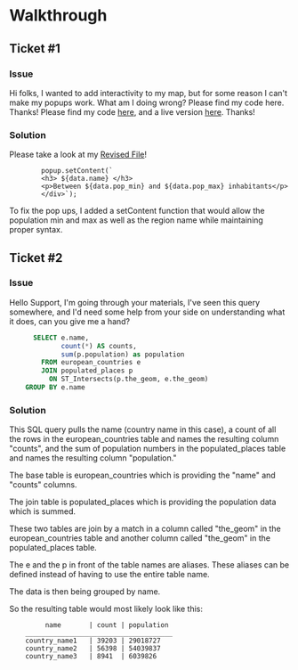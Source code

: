 # Walkthrough

## Ticket #1

### Issue

Hi folks,
I wanted to add interactivity to my map, but for some reason I can't make my popups work. What am I doing wrong? Please find my code here. Thanks!
Please find my code [here](https://gist.github.com/pablomoniz/51568ba2dbfdba51ecfe35904e361a07#file-index-html), and a live version [here](https://bl.ocks.org/pablomoniz/raw/51568ba2dbfdba51ecfe35904e361a07). Thanks!

### Solution

Please take a look at my [Revised File](https://github.com/summert21/CARTO-skills-test/blob/master/Support-Tickets/PopUpFix.html)!

``` 
        popup.setContent(`
        <h3> ${data.name} </h3>
        <p>Between ${data.pop_min} and ${data.pop_max} inhabitants</p>
        </div>`);
```

To fix the pop ups, I added a setContent function that would allow the population min and max as well as the region name while maintaining proper syntax.

## Ticket #2

### Issue

Hello Support,
I'm going through your materials, I've seen this query somewhere, and I'd need some help from your side on understanding what it does, can you give me a hand?

```sql
      SELECT e.name,
             count(*) AS counts,
             sum(p.population) as population
        FROM european_countries e
        JOIN populated_places p
          ON ST_Intersects(p.the_geom, e.the_geom)
    GROUP BY e.name
``` 

### Solution

This SQL query pulls the name (country name in this case), a count of all the rows in the european_countries table and names the resulting column "counts", and the sum of population numbers in the populated_places table and names the resulting column "population."

The base table is european_countries which is providing the "name" and "counts" columns.

The join table is populated_places which is providing the population data which is summed.

These two tables are join by a match in a column called "the_geom" in the european_countries table and another column called "the_geom" in the populated_places table.

The e and the p in front of the table names are aliases. These aliases can be defined instead of having to use the entire table name.

The data is then being grouped by name.

So the resulting table would most likely look like this:

             name       | count | population
        _____________________________________
        country_name1   | 39203 | 29018727
        country_name2   | 56398 | 54039837
        country_name3   | 8941  | 6039826

